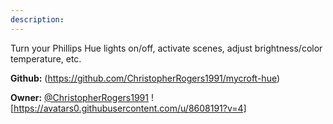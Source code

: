```yaml
---
description: 
---
```

Turn your Phillips Hue lights on/off, activate scenes, adjust brightness/color temperature, etc.

**Github:** (https://github.com/ChristopherRogers1991/mycroft-hue)

**Owner:** [@ChristopherRogers1991](https://github.com/ChristopherRogers1991) ![https://avatars0.githubusercontent.com/u/8608191?v=4]

